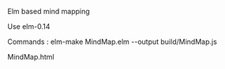 Elm based mind mapping

Use elm-0.14

Commands :
elm-make MindMap.elm --output build/MindMap.js

MindMap.html
